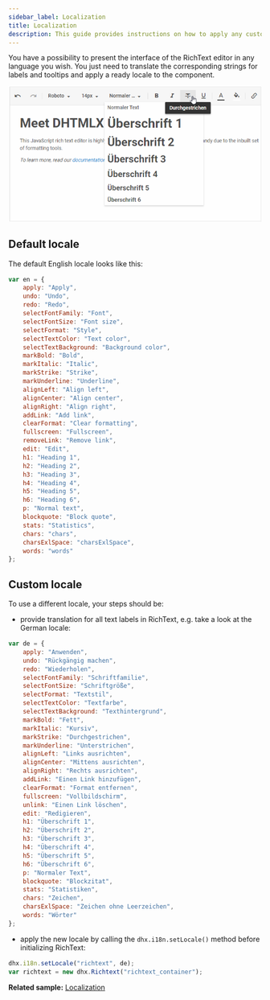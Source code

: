 ```yaml
---
sidebar_label: Localization
title: Localization
description: This guide provides instructions on how to apply any custom locales for the DHTMLX Rich Text Editor's interface.
---
```


You have a possibility to present the interface of the RichText editor in any language you wish. You just need to translate the corresponding strings for labels and tooltips and apply a ready locale to the component.

![Localized RichText](./../assets/richtext_locale.png)

Default locale
-----------------

The default English locale looks like this:

~~~js
var en = {
	apply: "Apply",
	undo: "Undo",
	redo: "Redo",
	selectFontFamily: "Font",
	selectFontSize: "Font size",
	selectFormat: "Style",
	selectTextColor: "Text color",
	selectTextBackground: "Background color",
	markBold: "Bold",
	markItalic: "Italic",
	markStrike: "Strike",
	markUnderline: "Underline",
	alignLeft: "Align left",
	alignCenter: "Align center",
	alignRight: "Align right",
	addLink: "Add link",
	clearFormat: "Clear formatting",
	fullscreen: "Fullscreen",
	removeLink: "Remove link",
	edit: "Edit",
	h1: "Heading 1",
	h2: "Heading 2",
	h3: "Heading 3",
	h4: "Heading 4",
	h5: "Heading 5",
	h6: "Heading 6",
	p: "Normal text",
	blockquote: "Block quote",
    stats: "Statistics",
	chars: "chars",
	charsExlSpace: "charsExlSpace",
	words: "words" 
}; 
~~~

Custom locale
------------------

To use a different locale, your steps should be:

- provide translation for all text labels in RichText, e.g. take a look at the German locale:

~~~js
var de = {
	apply: "Anwenden",
	undo: "Rückgängig machen",
	redo: "Wiederholen",
	selectFontFamily: "Schriftfamilie",
	selectFontSize: "Schriftgröße",
	selectFormat: "Textstil",
	selectTextColor: "Textfarbe",
	selectTextBackground: "Texthintergrund",
	markBold: "Fett",
	markItalic: "Kursiv",
	markStrike: "Durchgestrichen",
	markUnderline: "Unterstrichen",
	alignLeft: "Links ausrichten",
	alignCenter: "Mittens ausrichten",
	alignRight: "Rechts ausrichten",
	addLink: "Einen Link hinzufügen",
	clearFormat: "Format entfernen",
	fullscreen: "Vollbildschirm",
	unlink: "Einen Link löschen",
	edit: "Redigieren",
	h1: "Überschrift 1",
	h2: "Überschrift 2",
	h3: "Überschrift 3",
	h4: "Überschrift 4",
	h5: "Überschrift 5",
	h6: "Überschrift 6",
	p: "Normaler Text",
    blockquote: "Blockzitat",
    stats: "Statistiken",
    chars: "Zeichen",  
	charsExlSpace: "Zeichen ohne Leerzeichen", 
	words: "Wörter"    
};
~~~

- apply the new locale by calling the `dhx.i18n.setLocale()` method before initializing RichText:

~~~js
dhx.i18n.setLocale("richtext", de);
var richtext = new dhx.Richtext("richtext_container");
~~~

**Related sample:** [Localization](https://snippet.dhtmlx.com/vhvl57zj)

